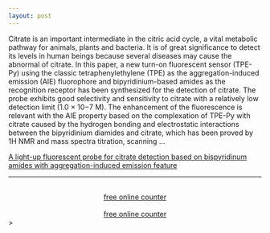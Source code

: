 ```yaml
---
layout: post
---
```


Citrate is an important intermediate in the citric acid cycle, a vital metabolic pathway for animals, plants and bacteria. It is of great significance to detect its levels in human beings because several diseases may cause the abnormal of citrate. In this paper, a new turn-on fluorescent sensor (TPE-Py) using the classic tetraphenylethylene (TPE) as the aggregation-induced emission (AIE) fluorophore and bipyridinium-based amides as the recognition receptor has been synthesized for the detection of citrate. The probe exhibits good selectivity and sensitivity to citrate with a relatively low detection limit (1.0 × 10−7 M). The enhancement of the fluorescence is relevant with the AIE property based on the complexation of TPE-Py with citrate caused by the hydrogen bonding and electrostatic interactions between the bipyridinium diamides and citrate, which has been proved by 1H NMR and mass spectra titration, scanning …

[A light-up fluorescent probe for citrate detection based on bispyridinum amides with aggregation-induced emission feature](https://www.sciencedirect.com/science/article/pii/S0039914017310640)

---

<!--<center><a href="https://livetrafficfeed.com/live-maps-visitor" data-size="60"-->
<!--data-type="1" data-root="0" id="LTF_mapjs_website">Maps Visitor</a><script-->
<!--type="text/javascript"-->
<!--src="//cdn.livetrafficfeed.com/static/mapjs/live.v2.js"></script><noscript><a-->
<!--href="http://livetrafficfeed.com/live-maps-visitor">Maps Visitor</a><a-->
<!--href="https://w3seotools.com">SEO audit tools</a></noscript></center>-->
<!--<center><a href="https://livetrafficfeed.com/hit-counter" data-root="0"-->
<!--data-unique="0" data-style="3" data-min="7" data-start="1"-->
<!--id="LTF_hitcounter">Website Hit Counters</a><script type="text/javascript"-->
<!--src="//cdn.livetrafficfeed.com/static/hitcounterjs/live.js"></script></center><noscript><a-->
<!--href="https://livetrafficfeed.com/hit-counter">Website Hit-->
<!--Counters</a></noscript>-->
<!--<script type='text/javascript' id='clustrmaps' src='//cdn.clustrmaps.com/map_v2.js?cl=cbcbcb&w=268&t=tt&d=vJ0BtQ7hhUOqCx5H_Jqdre-wRzDYg9p3zXbAm3XRmOI&cmo=5fa08c&cmn=5fa08c'></script>-->
<!-- BEGIN: Powered by Supercounters.com -->
<center><script type="text/javascript"
src="//widget.supercounters.com/ssl/map.js"></script><script
type="text/javascript">var sc_map_var = sc_map_var ||
[];sc_map(1628654,"112288","ff0000",40)</script><br><noscript><a
href="http://www.supercounters.com/">free online counter</a></noscript>
</center>
<!-- END: Powered by Supercounters.com -->
<!-- BEGIN: Powered by Supercounters.com -->
<center><script type="text/javascript"
src="//widget.supercounters.com/ssl/hit.js"></script><script
type="text/javascript">sc_hit(1628655,3,7);</script><br><noscript><a
href="http://www.supercounters.com/">free online counter</a></noscript>
</center>
<!-- END: Powered by Supercounters.com -->
>
